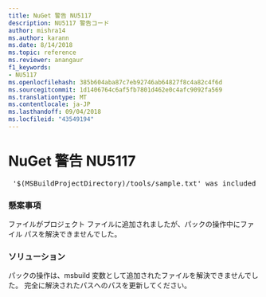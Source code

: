 ```yaml
---
title: NuGet 警告 NU5117
description: NU5117 警告コード
author: mishra14
ms.author: karann
ms.date: 8/14/2018
ms.topic: reference
ms.reviewer: anangaur
f1_keywords:
- NU5117
ms.openlocfilehash: 385b604aba87c7eb92746ab64827f8c4a82c4f6d
ms.sourcegitcommit: 1d1406764c6af5fb7801d462e0c4afc9092fa569
ms.translationtype: MT
ms.contentlocale: ja-JP
ms.lasthandoff: 09/04/2018
ms.locfileid: "43549194"
---
```

# <a name="nuget-warning-nu5117"></a>NuGet 警告 NU5117
<pre> '$(MSBuildProjectDirectory)/tools/sample.txt' was included in the project but the path could not be resolved. Skipping...</pre>

### <a name="issue"></a>懸案事項

ファイルがプロジェクト ファイルに追加されましたが、パックの操作中にファイル パスを解決できませんでした。


### <a name="solution"></a>ソリューション

パックの操作は、msbuild 変数として追加されたファイルを解決できませんでした。 完全に解決されたパスへのパスを更新してください。

